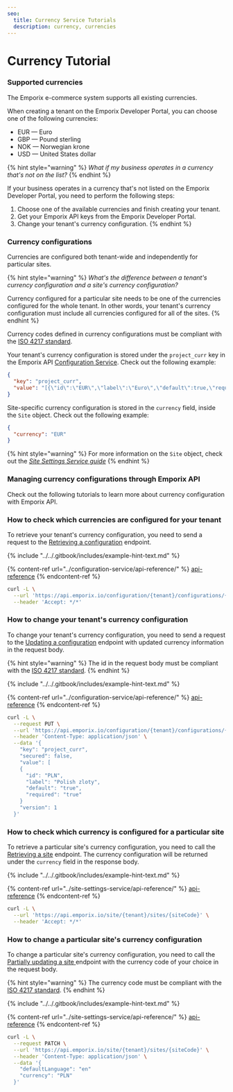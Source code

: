 ```yaml
---
seo:
  title: Currency Service Tutorials
  description: currency, currencies
---
```


# Currency Tutorial

### Supported currencies

The Emporix e-commerce system supports all existing currencies.

When creating a tenant on the Emporix Developer Portal, you can choose one of the following currencies:

* EUR — Euro
* GBP — Pound sterling
* NOK — Norwegian krone
* USD — United States dollar

{% hint style="warning" %}
_What if my business operates in a currency that's not on the list?_
{% endhint %}

If your business operates in a currency that's not listed on the Emporix Developer Portal, you need to perform the following steps:

1. Choose one of the available currencies and finish creating your tenant.
2. Get your Emporix API keys from the Emporix Developer Portal.
3. Change your tenant's currency configuration.
{% endhint %}

### Currency configurations

Currencies are configured both tenant-wide and independently for particular sites.

{% hint style="warning" %}
_What's the difference between a tenant's currency configuration and a site's currency configuration?_

Currency configured for a particular site needs to be one of the currencies configured for the whole tenant. In other words, your tenant's currency configuration must include all currencies configured for all of the sites.
{% endhint %}

Currency codes defined in currency configurations must be compliant with the [ISO 4217 standard](https://en.wikipedia.org/wiki/ISO_4217).

Your tenant's currency configuration is stored under the `project_curr` key in the Emporix API [Configuration Service](../configuration-service/). Check out the following example:

```json
{
  "key": "project_curr",
  "value": "[{\"id\":\"EUR\",\"label\":\"Euro\",\"default\":true,\"required\":true},{\"id\":\"GBP\",\"label\":\"Pound sterling\",\"default\":false,\"required\":false}]"
}
```

Site-specific currency configuration is stored in the `currency` field, inside the `Site` object. Check out the following example:

```json
{
  "currency": "EUR"
}
```

{% hint style="warning" %}
For more information on the `Site` object, check out the [_Site Settings Service guide_](../site-settings-service/README.md)
{% endhint %}

### Managing currency configurations through Emporix API

Check out the following tutorials to learn more about currency configuration with Emporix API.

### How to check which currencies are configured for your tenant

To retrieve your tenant's currency configuration, you need to send a request to the [Retrieving a configuration](https://emporix.gitbook.io/documentation-portal/api-references/api-guides-and-references/configuration/configuration-service/api-reference/tenant-configurations#get-configuration-tenant-configurations-propertykey) endpoint.

{% include "../../.gitbook/includes/example-hint-text.md" %}

{% content-ref url="../configuration-service/api-reference/" %}
[api-reference](../configuration-service/api-reference/)
{% endcontent-ref %}

```bash
curl -L \
  --url 'https://api.emporix.io/configuration/{tenant}/configurations/{propertyKey}' \
  --header 'Accept: */*'
```

### How to change your tenant's currency configuration

To change your tenant's currency configuration, you need to send a request to the [Updating a configuration](https://emporix.gitbook.io/documentation-portal/api-references/api-guides-and-references/configuration/configuration-service/api-reference/tenant-configurations#put-configuration-tenant-configurations-propertykey) endpoint with updated currency information in the request body.

{% hint style="warning" %}
The id in the request body must be compliant with the [ISO 4217 standard](https://en.wikipedia.org/wiki/ISO_4217).
{% endhint %}

{% include "../../.gitbook/includes/example-hint-text.md" %}

{% content-ref url="../configuration-service/api-reference/" %}
[api-reference](../configuration-service/api-reference/)
{% endcontent-ref %}

```bash
curl -L \
  --request PUT \
  --url 'https://api.emporix.io/configuration/{tenant}/configurations/{propertyKey}' \
  --header 'Content-Type: application/json' \
  --data '{
    "key": "project_curr",
    "secured": false,
    "value": [
    {
      "id": "PLN",
      "label": "Polish zloty",
      "default": "true",
      "required": "true"
    }
    "version": 1
  }'
```

### How to check which currency is configured for a particular site

To retrieve a particular site's currency configuration, you need to call the [Retrieving a site](https://emporix.gitbook.io/documentation-portal/api-references/api-guides-and-references/configuration/site-settings-service/api-reference/site-settings#get-site-tenant-sites-sitecode) endpoint. The currency configuration will be returned under the `currency` field in the response body.

{% include "../../.gitbook/includes/example-hint-text.md" %}

{% content-ref url="../site-settings-service/api-reference/" %}
[api-reference](../site-settings-service/api-reference/)
{% endcontent-ref %}

```bash
curl -L \
  --url 'https://api.emporix.io/site/{tenant}/sites/{siteCode}' \
  --header 'Accept: */*'
```

### How to change a particular site's currency configuration

To change a particular site's currency configuration, you need to call the [Partially updating a site ](https://emporix.gitbook.io/documentation-portal/api-references/api-guides-and-references/configuration/site-settings-service/api-reference/site-settings#patch-site-tenant-sites-sitecode)endpoint with the currency code of your choice in the request body.

{% hint style="warning" %}
The currency code must be compliant with the [ISO 4217 standard](https://en.wikipedia.org/wiki/ISO_4217).
{% endhint %}

{% include "../../.gitbook/includes/example-hint-text.md" %}

{% content-ref url="../site-settings-service/api-reference/" %}
[api-reference](../site-settings-service/api-reference/)
{% endcontent-ref %}

```bash
curl -L \
  --request PATCH \
  --url 'https://api.emporix.io/site/{tenant}/sites/{siteCode}' \
  --header 'Content-Type: application/json' \
  --data '{
    "defaultLanguage": "en"
    "currency": "PLN"
  }'
```
